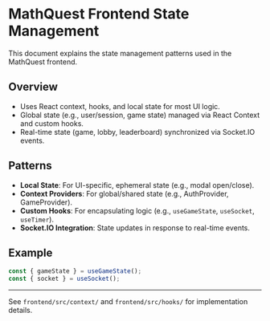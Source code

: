 # MathQuest Frontend State Management

This document explains the state management patterns used in the MathQuest frontend.

## Overview
- Uses React context, hooks, and local state for most UI logic.
- Global state (e.g., user/session, game state) managed via React Context and custom hooks.
- Real-time state (game, lobby, leaderboard) synchronized via Socket.IO events.

## Patterns
- **Local State**: For UI-specific, ephemeral state (e.g., modal open/close).
- **Context Providers**: For global/shared state (e.g., AuthProvider, GameProvider).
- **Custom Hooks**: For encapsulating logic (e.g., `useGameState`, `useSocket`, `useTimer`).
- **Socket.IO Integration**: State updates in response to real-time events.

## Example
```jsx
const { gameState } = useGameState();
const { socket } = useSocket();
```

---

See `frontend/src/context/` and `frontend/src/hooks/` for implementation details.

